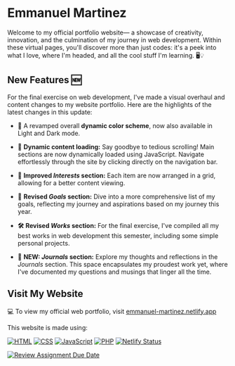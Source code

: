 
# Emmanuel Martinez
Welcome to my official portfolio website— a showcase of creativity, innovation, and the culmination of my journey in web development. Within these virtual pages, you'll discover more than just codes: it's a peek into what I love, where I'm headed, and all the cool stuff I'm learning. 🖥️💡

## New Features 🆕
For the final exercise on web development, I've made a visual overhaul and content changes to my website portfolio. Here are the highlights of the latest changes in this update:

 - **🎨** A revamped overall **dynamic color scheme**, now also available in Light and Dark mode.

 - **🔄** **Dynamic content loading:** Say goodbye to tedious scrolling! Main sections are now dynamically loaded using JavaScript. Navigate effortlessly through the site by clicking directly on the navigation bar.

 - **🎲** **Improved *Interests* section:** Each item are now arranged in a grid, allowing for a better content viewing.

 - **🎯** **Revised *Goals* section:** Dive into a more comprehensive list of my goals, reflecting my journey and aspirations based on my journey this year.

 - **🛠️** **Revised *Works* section:** For the final exercise, I've compiled all my best works in web development this semester, including some simple personal projects.
 
 -  **📖** **NEW: *Journals* section:** Explore my thoughts and reflections in the _Journals_ section. This space encapsulates my proudest work yet, where I've documented my questions and musings that linger all the time.

## Visit My Website
💻 To view my official web portfolio, visit [emmanuel-martinez.netlify.app](https://emmanuel-martinez.netlify.app/)

This website is made using:

[![HTML](https://img.shields.io/badge/HTML5-E34F26?style=flat&logo=html5&logoColor=white)](https://developer.mozilla.org/en-US/docs/Web/Guide/HTML/HTML5) [![CSS](https://img.shields.io/badge/CSS3-1572B6?style=flat&logo=css3&logoColor=white)](https://developer.mozilla.org/en-US/docs/Web/CSS) [![JavaScript](https://img.shields.io/badge/JavaScript-F7DF1E?style=flat&logo=javascript&logoColor=black)](https://developer.mozilla.org/en-US/docs/Web/JavaScript) [![PHP](https://img.shields.io/badge/PHP-777BB4?style=flat&logo=php&logoColor=white)](https://www.php.net/) [![Netlify Status](https://api.netlify.com/api/v1/badges/b420a069-4ee2-4b94-9e43-2c9eff6fcc4b/deploy-status)](https://app.netlify.com/sites/hypertechs/deploys)



[![Review Assignment Due Date](https://classroom.github.com/assets/deadline-readme-button-24ddc0f5d75046c5622901739e7c5dd533143b0c8e959d652212380cedb1ea36.svg)](https://classroom.github.com/a/nn2YhwXT)
